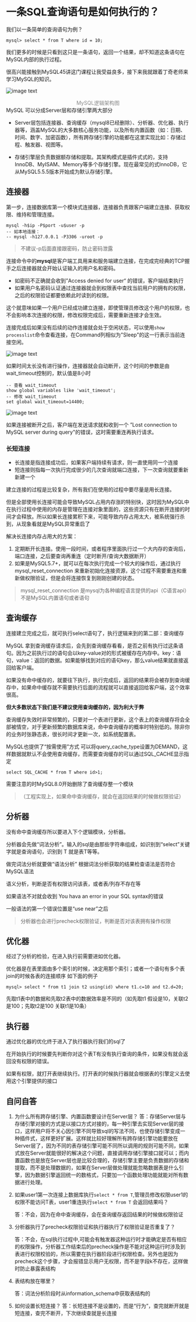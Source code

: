 # 一条SQL查询语句是如何执行的？

我们以一条简单的查询语句为例？

```mysql
mysql> select * from T where id = 10;
```

我们更多的时候是只看到这只是一条语句，返回一个结果，却不知道这条语句在MySQL内部的执行过程。

很高兴能接触到MySQL45讲这门课程让我受益良多，接下来我就跟着丁奇老师来学习MySQL的知识。



![image text](https://raw.githubusercontent.com/dddygin/image-storage/main/blog/image/database/mysql/mysql45/mysql45-01-01.gif)

<div align=center style="color:#888888;">MySQL逻辑架构图</div>
MySQL 可以分成Server层和存储引擎两大部分

- Server层包括连接器、查询缓存（mysql8已经删除）、分析器、优化器、执行器等，涵盖MySQL的大多数核心服务功能，以及所有内置函数（如：日期、时间、数字、加密函数），所有跨存储引擎的功能都在这里实现比如：存储过程、触发器、视图等。

- 存储引擎层负责数据额存储和提取。其架构模式是插件式式的，支持InnoDB、MyISAM、Memory等多个存储引擎。现在最常见的式InnoDB，它从MySQL5.5.5版本开始成为默认存储引擎。

## 连接器

第一步，连接数据库第一个模块式连接器，连接器负责跟客户端建立连接、获取权限、维持和管理连接。

```mysql
mysql -h$ip -P$port -u$user -p
-- 如本地连接：
-- mysql -h127.0.0.1 -P3306 -uroot -p
```

> 不建议-p后面直接跟密码，防止密码泄露

连接命令中的**mysql**是客户端工具用来和服务端建立连接，在完成完经典的TCP握手之后连接器就会开始认证输入的用户名和密码。

- 如密码不正确就会收到”Access denied for user“ 的错误，客户端结束执行
- 如果用户名密码认证通过连接器就会到权限表中查找当前用户的拥有的权限，之后的权限验证都要依赖此时读到的权限。

这个就意味如果一个用户已经成功建立连接，即使管理员修改这个用户的权限，也不会影响本次连接的权限，修改权限完成后，需要重新连接才会生效。

连接完成后如果没有后续的动作连接就会处于空闲状态，可以使用`show processlist`命令查看连接，在Command列相似为"Sleep"的这一行表示当前连接空闲。

![image text](https://raw.githubusercontent.com/dddygin/image-storage/main/blog/image/database/mysql/mysql45/mysql45-01-02.gif)

如果时间太长没有进行操作，连接器就会自动断开，这个时间的参数是由wait_timeout控制的，默认值是8小时

```mysql
-- 查看 wait_timeout
show global variables like 'wait_timeout';
-- 修改 wait_timeout
set global wait_timeout=14400;
```

![image text](https://raw.githubusercontent.com/dddygin/image-storage/main/blog/image/database/mysql/mysql45/mysql45-01-03.gif)

如果连接被断开之后，客户端在发送请求就和收到一个 ”Lost connection to MySQL server during query"的错误，这时需要重连再执行请求。

### 长短连接

- 长连接是指连接成功后，如果客户端持续有请求，则一直使用同一个连接
- 短连接则指每一次执行完成很少的几次查询就端口连接，下一次查询就要重新新建一个

建立连接的过程是比较复杂，所有我们在使用的过程中要尽量是用长连接。

但是全部使用长连接可能会导致MySQL占用内存涨的特别快，这时因为MySQL中在执行过程中使用的内存是管理在连接对象里面的，这些资源只有在断开连接的时间才会释放。所以如果长连接累积下来，可能导致内存占用太大，被系统强行杀到，从现象看就是MySQL异常重启了

解决长连接内存占用大的方案：

1. 定期断开长连接。使用一段时间，或者程序里面执行过一个大内存的查询后，端口连接，之后要查询再重连（定时断开/查询大数据断开）
2. 如果是MySQL5.7+，就可以在每次执行完成一个较大的操作后，通过执行mysql_reset_connection 来重新初始化连接资源，这个过程不需要重连和重新做权限验证，但是会将连接恢复到刚刚创建的状态。

> mysql_reset_connection 是mysql为各种编程语言提供的api（C语言api） 不是MySQL内置语句或者语句



## 查询缓存

连接建立完成之后，就可执行select语句了，执行逻辑来到的第二部：查询缓存

MySQL 拿到查询缓存请求后，会先到查询缓存看看，是否之前有执行过这条语句。因为之前执行过的语句会以key-value对的形式被缓存在内存中。key：语句，value：返回的数据。如果能够找到对应的语句key，那么value结果就直接返回给客户端。

如果没有命中缓存的，就要往下执行，执行完成后，返回的结果将会被存到查询缓存中，如果命中缓存就不需要执行后面的流程就可以直接返回给客户端，这个效率很高。

**但大多数状态下我们是不建议使用查询缓存的，因为利大于弊**

查询缓存失效时非常频繁的，只要对一个表进行更新，这个表上的查询缓存将会全部被情空，对于更新频繁的数据库来说，命中查询缓存的概率时特别低的。除非你的业务时张静态表，很长时间才更新一次，如系统配置表。

MySQL也提供了“按需使用”方式 可以将query_cache_type设置为DEMAND，这样数据就默认不会使用查询缓存，而需要查询缓存的可以通过SQL_CACHE显示指定

```mysql
select SQL_CACHE * from T where id>1;
```

需要注意的时MySQL8.0开始删除了查询缓存整一个模块

> （工程实现上，如果命中查询缓存，就会在返回结果的时候做权限验证）
>

## 分析器

没有命中查询缓存所以要进入下个逻辑模块，分析器。

分析器会先做“词法分析”。输入的sql是由那些字符串组成，如识别到“select”关键字就是查询语句，识别到 T 就是表T等等。

做完词法分析就要做“语法分析” 根据词法分析获取的结果检查语法是否符合MySQL语法

语义分析，判断是否有权限访问该表，或者表/列存不存在等

如果语法不对就会收到 You hava an error in your SQL syntax的错误

一般语法的第一个错误位置是“use near”之后

> 分析器也会进行precheck权限验证，判断是否对该表拥有操作权限

## 优化器

经过了分析的检验，在进入执行前需要进如优化器。

优化器是在表里面由多个索引的时候，决定用那个索引；或者一个语句有多个表join的时候各表的连接顺序 如下面的例子

```mysql
mysql> select * from t1 join t2 using(id) where t1.c=10 and t2.d=20;
```

先取t1表中的数据和先取t2表中的数据效率是不同的（如先取t1 假设是10，关联t2是100；先取t2是100 关联t1是10条）

## 执行器

通过优化器的优化终于进入了执行器执行我们的sql了

在开始执行的时候要先判断你对这个表T有没有执行查询的条件，如果没有就会返回没有权限的错误。

如果有权限，就打开表继续执行。打开表的时候执行器就会根据表的引擎定义去使用这个引擎提供的接口


## 自问自答
1. 为什么所有跨存储引擎、内置函数要设计在Server层？
    答：存储Server层与存储引擎对接的方式是以接口方式对接的，每一种引擎去实现Server层的接口，这样用户将不关心因引擎不同导致sql的写法不同，也使存储引擎变成一种插件式，这样更好扩展。这样就比较好理解所有跨存储引擎功能要放在Server层了，因为不同的表存储引擎可能不同所以调用的规则可能不同，如果式放在Server就能很好的解决这个问题，直接调用存储引擎接口就可以；而内置函数也是放在Server层也是比较合理的，存储引擎主要是负责数据的存储和提取，而不是处理数据的，如果在Server层做处理就能忽略数据表是什么引擎，因为数据引擎返回统一的数格式，只要加一个函数处理功能就能对所有数据进行处理。

2. 如果user1第一次连接上数据库执行`select * from T`,管理员修改权限user1的权限不能访问T表，user1重连执行`select * from T` 会返回结果吗？

     答：不会，因为在命中查询缓存，会在查询缓存返回结果的时候做权限验证

3. 分析器执行了precheck权限验证和执行器执行了权限验证是否重复了？

     答：不会，在sql执行过程中,可能会有触发器这种运行时才能确定是否有相应的权限操作，分析器工作结束后的precheck操作是不能对这种运行时涉及到表进行权限校验的，所以需要在执行器阶段进行权限检查。另外也是因为precheck这个步骤，才会报错显示用户无权限，而不是字段k不存在，这样做时防止暴露表结构

4. 表结构放在哪里？

     答：词法分析阶段时从information_schema中获取表结构的

5. 如何设置长短连接？
     答：长短连接不是设置的，而是“行为”，查完就断开就是短连接，查完不断开，下次继续查就是长连接

     
